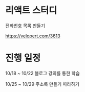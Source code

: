 # 리액트 스터디

전화번호 목록 만들기

https://velopert.com/3613 

# 진행 일정
 10/18 ~ 10/22 블로그 강의를 통한 학습

 10/25 ~ 10/29 주소록 만들기 따라하기
